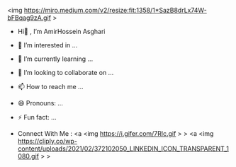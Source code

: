 <img https://miro.medium.com/v2/resize:fit:1358/1*SazB8drLx74W-bFBqag9zA.gif >
-  Hi👋 , I’m AmirHossein Asghari
- 👀 I’m interested in ...
- 🌱 I’m currently learning ...
- 💞️ I’m looking to collaborate on ...
- 📫 How to reach me ...
- 😄 Pronouns: ...
- ⚡ Fun fact: ...

- Connect With Me :
<a <img https://i.gifer.com/7Rlc.gif > > <a <img https://cliply.co/wp-content/uploads/2021/02/372102050_LINKEDIN_ICON_TRANSPARENT_1080.gif > >


<!---
AH-Asghari/AH-Asghari is a ✨ special ✨ repository because its `README.md` (this file) appears on your GitHub profile.
You can click the Preview link to take a look at your changes.
--->
